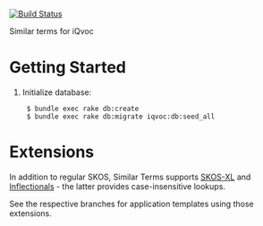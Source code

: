 [![Build Status](https://travis-ci.org/innoq/iqvoc_similar_terms.svg?branch=master)](https://travis-ci.org/innoq/iqvoc_similar_terms)

Similar terms for iQvoc

Getting Started
===============

1. Initialize database:

        $ bundle exec rake db:create
        $ bundle exec rake db:migrate iqvoc:db:seed_all

Extensions
==========

In addition to regular SKOS, Similar Terms supports
[SKOS-XL](https://github.com/innoq/iqvoc_skosxl) and
[Inflectionals](https://github.com/innoq/iqvoc_inflectionals) - the latter
provides case-insensitive lookups.

See the respective branches for application templates using those extensions.

